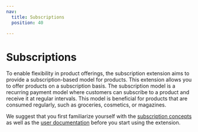 ```yaml
---
nav:
  title: Subscriptions
  position: 40

---
```


# Subscriptions

To enable flexibility in product offerings, the subscription extension aims to provide a subscription-based model for products. This extension allows you to offer products on a subscription basis. The subscription model is a recurring payment model where customers can subscribe to a product and receive it at regular intervals. This model is beneficial for products that are consumed regularly, such as groceries, cosmetics, or magazines.

We suggest that you first familiarize yourself with the [subscription concepts](./concept.md) as well as the [user documentation](https://docs.shopware.com/en/shopware-6-en/settings/shop/subscriptions) before you start using the extension.
